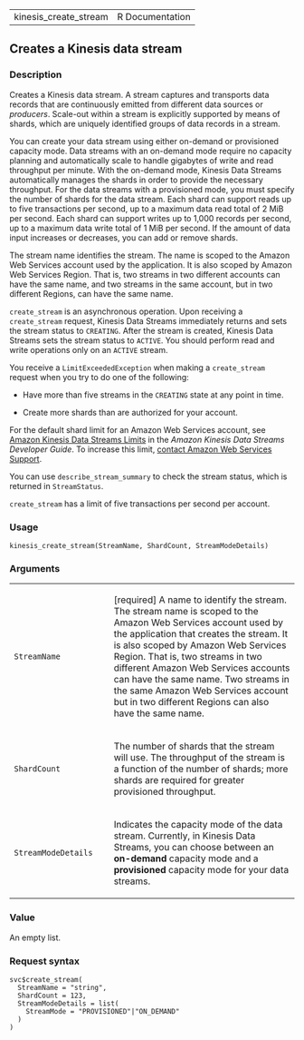 <table style="width: 100%;">
<tbody>
<tr class="odd">
<td>kinesis_create_stream</td>
<td style="text-align: right;">R Documentation</td>
</tr>
</tbody>
</table>

## Creates a Kinesis data stream

### Description

Creates a Kinesis data stream. A stream captures and transports data
records that are continuously emitted from different data sources or
*producers*. Scale-out within a stream is explicitly supported by means
of shards, which are uniquely identified groups of data records in a
stream.

You can create your data stream using either on-demand or provisioned
capacity mode. Data streams with an on-demand mode require no capacity
planning and automatically scale to handle gigabytes of write and read
throughput per minute. With the on-demand mode, Kinesis Data Streams
automatically manages the shards in order to provide the necessary
throughput. For the data streams with a provisioned mode, you must
specify the number of shards for the data stream. Each shard can support
reads up to five transactions per second, up to a maximum data read
total of 2 MiB per second. Each shard can support writes up to 1,000
records per second, up to a maximum data write total of 1 MiB per
second. If the amount of data input increases or decreases, you can add
or remove shards.

The stream name identifies the stream. The name is scoped to the Amazon
Web Services account used by the application. It is also scoped by
Amazon Web Services Region. That is, two streams in two different
accounts can have the same name, and two streams in the same account,
but in two different Regions, can have the same name.

`create_stream` is an asynchronous operation. Upon receiving a
`create_stream` request, Kinesis Data Streams immediately returns and
sets the stream status to `CREATING`. After the stream is created,
Kinesis Data Streams sets the stream status to `ACTIVE`. You should
perform read and write operations only on an `ACTIVE` stream.

You receive a `LimitExceededException` when making a `create_stream`
request when you try to do one of the following:

-   Have more than five streams in the `CREATING` state at any point in
    time.

-   Create more shards than are authorized for your account.

For the default shard limit for an Amazon Web Services account, see
[Amazon Kinesis Data Streams
Limits](https://docs.aws.amazon.com/streams/latest/dev/service-sizes-and-limits.html)
in the *Amazon Kinesis Data Streams Developer Guide*. To increase this
limit, [contact Amazon Web Services
Support](https://docs.aws.amazon.com/general/latest/gr/aws_service_limits.html).

You can use `describe_stream_summary` to check the stream status, which
is returned in `StreamStatus`.

`create_stream` has a limit of five transactions per second per account.

### Usage

    kinesis_create_stream(StreamName, ShardCount, StreamModeDetails)

### Arguments

<table>
<colgroup>
<col style="width: 35%" />
<col style="width: 65%" />
</colgroup>
<tbody>
<tr class="odd">
<td><code id="kinesis_create_stream_:_StreamName">StreamName</code></td>
<td><p>[required] A name to identify the stream. The stream name is
scoped to the Amazon Web Services account used by the application that
creates the stream. It is also scoped by Amazon Web Services Region.
That is, two streams in two different Amazon Web Services accounts can
have the same name. Two streams in the same Amazon Web Services account
but in two different Regions can also have the same name.</p></td>
</tr>
<tr class="even">
<td><code id="kinesis_create_stream_:_ShardCount">ShardCount</code></td>
<td><p>The number of shards that the stream will use. The throughput of
the stream is a function of the number of shards; more shards are
required for greater provisioned throughput.</p></td>
</tr>
<tr class="odd">
<td><code
id="kinesis_create_stream_:_StreamModeDetails">StreamModeDetails</code></td>
<td><p>Indicates the capacity mode of the data stream. Currently, in
Kinesis Data Streams, you can choose between an
<strong>on-demand</strong> capacity mode and a
<strong>provisioned</strong> capacity mode for your data
streams.</p></td>
</tr>
</tbody>
</table>

### Value

An empty list.

### Request syntax

    svc$create_stream(
      StreamName = "string",
      ShardCount = 123,
      StreamModeDetails = list(
        StreamMode = "PROVISIONED"|"ON_DEMAND"
      )
    )
